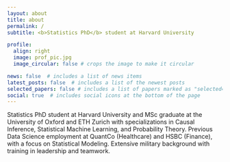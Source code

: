```yaml
---
layout: about
title: about
permalink: /
subtitle: <b>Statistics PhD</b> student at Harvard University 

profile:
  align: right
  image: prof_pic.jpg
  image_circular: false # crops the image to make it circular

news: false  # includes a list of news items
latest_posts: false  # includes a list of the newest posts
selected_papers: false # includes a list of papers marked as "selected={true}"
social: true  # includes social icons at the bottom of the page
---
```


Statistics PhD student at Harvard University and  MSc graduate at the University of Oxford and ETH Zurich with specializations in Causal Inference, Statistical Machine Learning, and Probability Theory. Previous Data Science employment at QuantCo (Healthcare) and HSBC (Finance), with a focus on Statistical Modeling. Extensive military background with training in leadership and teamwork.
